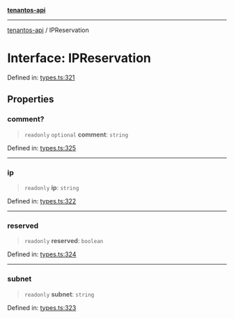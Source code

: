 [**tenantos-api**](../README.md)

***

[tenantos-api](../globals.md) / IPReservation

# Interface: IPReservation

Defined in: [types.ts:321](https://github.com/shadmanZero/tenantos-api/blob/fe61944d7cb3ee6cc3061a8309e45287291cb501/src/types.ts#L321)

## Properties

### comment?

> `readonly` `optional` **comment**: `string`

Defined in: [types.ts:325](https://github.com/shadmanZero/tenantos-api/blob/fe61944d7cb3ee6cc3061a8309e45287291cb501/src/types.ts#L325)

***

### ip

> `readonly` **ip**: `string`

Defined in: [types.ts:322](https://github.com/shadmanZero/tenantos-api/blob/fe61944d7cb3ee6cc3061a8309e45287291cb501/src/types.ts#L322)

***

### reserved

> `readonly` **reserved**: `boolean`

Defined in: [types.ts:324](https://github.com/shadmanZero/tenantos-api/blob/fe61944d7cb3ee6cc3061a8309e45287291cb501/src/types.ts#L324)

***

### subnet

> `readonly` **subnet**: `string`

Defined in: [types.ts:323](https://github.com/shadmanZero/tenantos-api/blob/fe61944d7cb3ee6cc3061a8309e45287291cb501/src/types.ts#L323)
